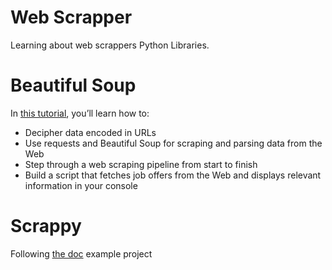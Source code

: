 # Web Scrapper

Learning about web scrappers Python Libraries.

# Beautiful Soup

In [this tutorial](https://realpython.com/beautiful-soup-web-scraper-python/), you’ll learn how to:

- Decipher data encoded in URLs
- Use requests and Beautiful Soup for scraping and parsing data from the Web
- Step through a web scraping pipeline from start to finish
- Build a script that fetches job offers from the Web and displays relevant information in your console

# Scrappy

Following [the doc](https://docs.scrapy.org/en/latest/intro/tutorial.html) example project